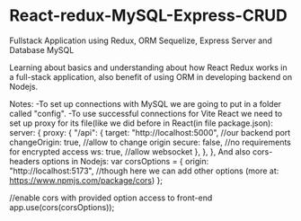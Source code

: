 # React-redux-MySQL-Express-CRUD
Fullstack Application using Redux, ORM Sequelize, Express Server and Database MySQL

Learning about basics and understanding about how React Redux works in a full-stack application, also benefit of using ORM in developing backend on Nodejs. 

Notes:
-To set up connections with MySQL we are going to put in a folder called "config".
-To use successful connections for Vite React we need to set up proxy for its file(like we did before in React(in file package.json):
server: {
    proxy: {
      "/api": {
        target: "http://localhost:5000",  //our backend port 
        changeOrigin: true,  //allow to change origin 
        secure: false,       //no requirements for encrypted access 
        ws: true,            //allow websocket 
      },
    },
  },
And also cors-headers options in Nodejs:
var corsOptions = {
  origin: "http://localhost:5173",  //though here we can add other options (more at: https://www.npmjs.com/package/cors)
};

//enable cors with provided option access to front-end
app.use(cors(corsOptions));


